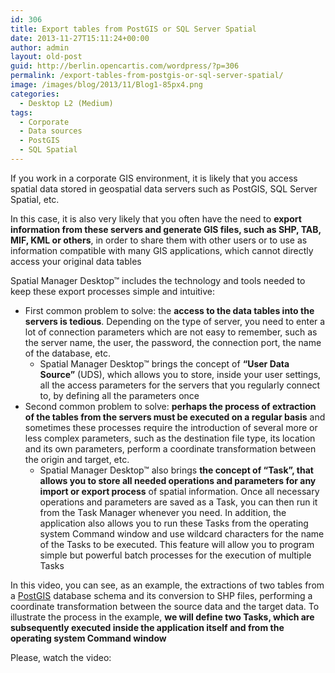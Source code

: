 ```yaml
---
id: 306
title: Export tables from PostGIS or SQL Server Spatial
date: 2013-11-27T15:11:24+00:00
author: admin
layout: old-post
guid: http://berlin.opencartis.com/wordpress/?p=306
permalink: /export-tables-from-postgis-or-sql-server-spatial/
image: /images/blog/2013/11/Blog1-85px4.png
categories:
  - Desktop L2 (Medium)
tags:
  - Corporate
  - Data sources
  - PostGIS
  - SQL Spatial
---
```

If you work in a corporate GIS environment, it is likely that you access spatial data stored in geospatial data servers such as PostGIS, SQL Server Spatial, etc.<!--more-->

In this case, it is also very likely that you often have the need to **export information from these servers and generate GIS files, such as SHP, TAB, MIF, KML or others**, in order to share them with other users or to use as information compatible with many GIS applications, which cannot directly access your original data tables

Spatial Manager Desktop™ includes the technology and tools needed to keep these export processes simple and intuitive:

  * First common problem to solve: the **access to the data tables into the servers is tedious**. Depending on the type of server, you need to enter a lot of connection parameters which are not easy to remember, such as the server name, the user, the password, the connection port, the name of the database, etc. 
      * Spatial Manager Desktop™ brings the concept of **&#8220;User Data Source&#8221;** (UDS), which allows you to store, inside your user settings, all the access parameters for the servers that you regularly connect to, by defining all the parameters once
  * Second common problem to solve: **perhaps the process of extraction of the tables from the servers must be executed on a regular basis** and sometimes these processes require the introduction of several more or less complex parameters, such as the destination file type, its location and its own parameters, perform a coordinate transformation between the origin and target, etc. 
      * Spatial Manager Desktop™ also brings **the concept of &#8220;Task&#8221;, that allows you to store all needed operations and parameters for any import or export process** of spatial information. Once all necessary operations and parameters are saved as a Task, you can then run it from the Task Manager whenever you need. In addition, the application also allows you to run these Tasks from the operating system Command window and use wildcard characters for the name of the Tasks to be executed. This feature will allow you to program simple but powerful batch processes for the execution of multiple Tasks

In this video, you can see, as an example, the extractions of two tables from a <a title="PostGIS website" href="http://postgis.net/" target="_blank" rel="nofollow">PostGIS</a> database schema and its conversion to SHP files, performing a coordinate transformation between the source data and the target data. To illustrate the process in the example, **we will define two Tasks, which are subsequently executed inside the application itself and from the operating system Command window**

Please, watch the video:

<center>
  <br />
</center>